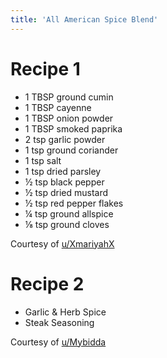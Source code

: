 ```yaml
---
title: 'All American Spice Blend'
---
```

# Recipe 1

- 1 TBSP ground cumin
- 1 TBSP cayenne
- 1 TBSP onion powder
- 1 TBSP smoked paprika
- 2 tsp garlic powder
- 1 tsp ground coriander
- 1 tsp salt
- 1 tsp dried parsley
- ½ tsp black pepper
- ½ tsp dried mustard
- ½ tsp red pepper flakes
- ¼ tsp ground allspice
- ⅛ tsp ground cloves

Courtesy of [u/XmariyahX](https://www.reddit.com/user/XmariyahX/)

# Recipe 2

- Garlic & Herb Spice
- Steak Seasoning

Courtesy of [u/Mybidda](https://www.reddit.com/user/Mybidda/)

